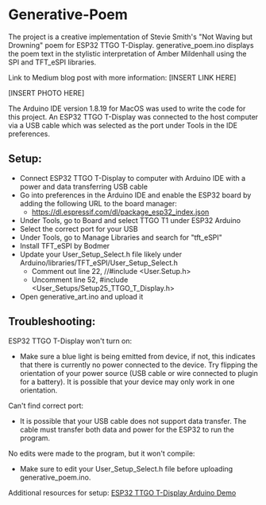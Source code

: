 # Generative-Poem
The project is a creative implementation of Stevie Smith's "Not Waving but Drowning" poem for ESP32 TTGO T-Display. generative_poem.ino displays the poem text in the stylistic interpretation of Amber Mildenhall using the SPI and TFT_eSPI libraries.

Link to Medium blog post with more information: [INSERT LINK HERE]

[INSERT PHOTO HERE]

The Arduino IDE version 1.8.19 for MacOS was used to write the code for this project. An ESP32 TTGO T-Display was connected to the host computer via a USB cable which was selected as the port under Tools in the IDE preferences. 

## Setup:
- Connect ESP32 TTGO T-Display to computer with Arduino IDE with a power and data transferring USB cable
- Go into preferences in the Arduino IDE and enable the ESP32 board by adding the following URL to the board manager:
  - https://dl.espressif.com/dl/package_esp32_index.json
- Under Tools, go to Board and select TTGO T1 under ESP32 Arduino
- Select the correct port for your USB
- Under Tools, go to Manage Libraries and search for "tft_eSPI"
- Install TFT_eSPI by Bodmer
- Update your User_Setup_Select.h file likely under Arduino/libraries/TFT_eSPI/User_Setup_Select.h
  - Comment out line 22, //#include <User.Setup.h>
  - Uncomment line 52, #include <User_Setups/Setup25_TTGO_T_Display.h>
- Open generative_art.ino and upload it

## Troubleshooting:
ESP32 TTGO T-Display won't turn on:
- Make sure a blue light is being emitted from device, if not, this indicates that there is currently no power connected to the device. Try flipping the orientation of your power source (USB cable or wire connected to plugin for a battery). It is possible that your device may only work in one orientation.

Can't find correct port:
- It is possible that your USB cable does not support data transfer. The cable must transfer both data and power for the ESP32 to run the program.

No edits were made to the program, but it won't compile:
- Make sure to edit your User_Setup_Select.h file before uploading generative_poem.ino. 

Additional resources for setup:
[ESP32 TTGO T-Display Arduino Demo](https://www.youtube.com/watch?v=adLUgmCJKnM)

